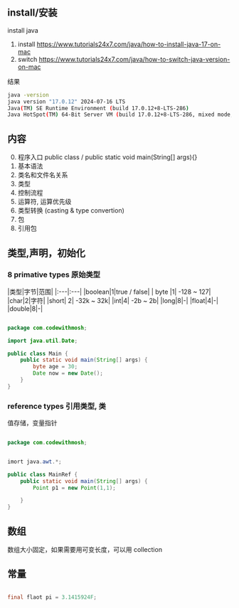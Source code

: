 ## install/安装

install java

1. install https://www.tutorials24x7.com/java/how-to-install-java-17-on-mac
2. switch https://www.tutorials24x7.com/java/how-to-switch-java-version-on-mac

结果

```bash
java -version
java version "17.0.12" 2024-07-16 LTS
Java(TM) SE Runtime Environment (build 17.0.12+8-LTS-286)
Java HotSpot(TM) 64-Bit Server VM (build 17.0.12+8-LTS-286, mixed mode, sharing)
```



## 内容

0. 程序入口 public class / public static void main(String[] args){}
1. 基本语法
1. 类名和文件名关系
1. 类型
1. 控制流程
1. 运算符, 运算优先级
1. 类型转换 (casting & type convertion)
2. 包
3. 引用包


## 类型,声明，初始化


### 8 primative types 原始类型



|类型|字节|范围|
|:---|:---|
|boolean|1|true / false|
| byte |1| -128 ~ 127| 
|char|2|字符|
|short| 2| -32k ~ 32k|
|int|4| -2b ~ 2b|
|long|8|-|
|float|4|-|
|double|8|-|


```java

package com.codewithmosh;

import java.util.Date;

public class Main {
	public static void main(String[] args) {
		byte age = 30;
		Date now = new Date();
	}
}

```

### reference types 引用类型, 类

值存储，变量指针

```java

package com.codewithmosh;


imort java.awt.*;

public class MainRef {
	public static void main(String[] args) {
		Point p1 = new Point(1,1);

	}
}


```


## 数组

数组大小固定，如果需要用可变长度，可以用 collection



## 常量

```java

final flaot pi = 3.1415924F;
```
